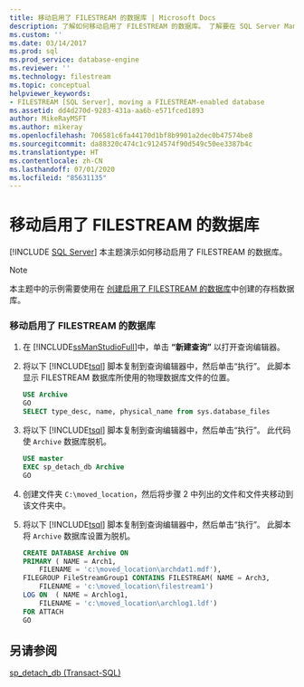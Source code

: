 ```yaml
---
title: 移动启用了 FILESTREAM 的数据库 | Microsoft Docs
description: 了解如何移动启用了 FILESTREAM 的数据库。 了解要在 SQL Server Management Studio 的查询编辑器中使用的 Transact-SQL 脚本。
ms.custom: ''
ms.date: 03/14/2017
ms.prod: sql
ms.prod_service: database-engine
ms.reviewer: ''
ms.technology: filestream
ms.topic: conceptual
helpviewer_keywords:
- FILESTREAM [SQL Server], moving a FILESTREAM-enabled database
ms.assetid: dd4d270d-9283-431a-aa6b-e571fced1893
author: MikeRayMSFT
ms.author: mikeray
ms.openlocfilehash: 706581c6fa44170d1bf8b9901a2dec0b47574be8
ms.sourcegitcommit: da88320c474c1c9124574f90d549c50ee3387b4c
ms.translationtype: HT
ms.contentlocale: zh-CN
ms.lasthandoff: 07/01/2020
ms.locfileid: "85631135"
---
```

# <a name="move-a-filestream-enabled-database"></a>移动启用了 FILESTREAM 的数据库
 [!INCLUDE [SQL Server](../../includes/applies-to-version/sqlserver.md)]
  本主题演示如何移动启用了 FILESTREAM 的数据库。  
  
> [!NOTE]  
>  本主题中的示例需要使用在 [创建启用了 FILESTREAM 的数据库](../../relational-databases/blob/create-a-filestream-enabled-database.md)中创建的存档数据库。  
  
### <a name="to-move-a-filestream-enabled-database"></a>移动启用了 FILESTREAM 的数据库  
  
1.  在 [!INCLUDE[ssManStudioFull](../../includes/ssmanstudiofull-md.md)]中，单击 **“新建查询”** 以打开查询编辑器。  
  
2.  将以下 [!INCLUDE[tsql](../../includes/tsql-md.md)] 脚本复制到查询编辑器中，然后单击“执行”。  此脚本显示 FILESTREAM 数据库所使用的物理数据库文件的位置。  
  
    ```sql  
    USE Archive  
    GO  
    SELECT type_desc, name, physical_name from sys.database_files  
    ```  
  
3.  将以下 [!INCLUDE[tsql](../../includes/tsql-md.md)] 脚本复制到查询编辑器中，然后单击“执行”。  此代码使 `Archive` 数据库脱机。  
  
    ```sql  
    USE master  
    EXEC sp_detach_db Archive  
    GO  
    ```  
  
4.  创建文件夹 `C:\moved_location`，然后将步骤 2 中列出的文件和文件夹移动到该文件夹中。  
  
5.  将以下 [!INCLUDE[tsql](../../includes/tsql-md.md)] 脚本复制到查询编辑器中，然后单击“执行”。  此脚本将 `Archive` 数据库设置为脱机。  
  
    ```sql  
    CREATE DATABASE Archive ON  
    PRIMARY ( NAME = Arch1,  
        FILENAME = 'c:\moved_location\archdat1.mdf'),  
    FILEGROUP FileStreamGroup1 CONTAINS FILESTREAM( NAME = Arch3,  
        FILENAME = 'c:\moved_location\filestream1')  
    LOG ON  ( NAME = Archlog1,  
        FILENAME = 'c:\moved_location\archlog1.ldf')  
    FOR ATTACH  
    GO  
    ```  
  
## <a name="see-also"></a>另请参阅  
 [sp_detach_db (Transact-SQL)](../../relational-databases/system-stored-procedures/sp-detach-db-transact-sql.md)  
  
  
